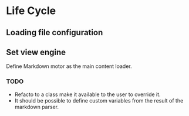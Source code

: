 # Life Cycle

## Loading file configuration

## Set view engine

Define Markdown motor as the main content loader.

### TODO

- Refacto to a class make it available to the user to override it.
- It should be possible to define custom variables from the result of the markdown parser.